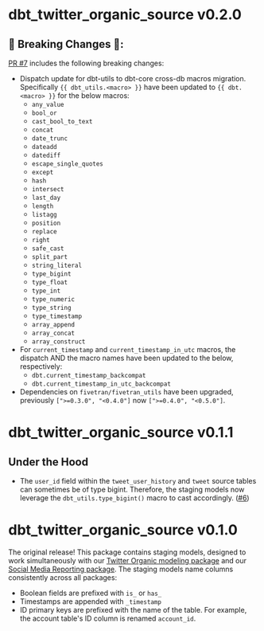 # dbt_twitter_organic_source v0.2.0

## 🚨 Breaking Changes 🚨:
[PR #7](https://github.com/fivetran/dbt_twitter_organic_source/pull/7/) includes the following breaking changes:
- Dispatch update for dbt-utils to dbt-core cross-db macros migration. Specifically `{{ dbt_utils.<macro> }}` have been updated to `{{ dbt.<macro> }}` for the below macros:
    - `any_value`
    - `bool_or`
    - `cast_bool_to_text`
    - `concat`
    - `date_trunc`
    - `dateadd`
    - `datediff`
    - `escape_single_quotes`
    - `except`
    - `hash`
    - `intersect`
    - `last_day`
    - `length`
    - `listagg`
    - `position`
    - `replace`
    - `right`
    - `safe_cast`
    - `split_part`
    - `string_literal`
    - `type_bigint`
    - `type_float`
    - `type_int`
    - `type_numeric`
    - `type_string`
    - `type_timestamp`
    - `array_append`
    - `array_concat`
    - `array_construct`
- For `current_timestamp` and `current_timestamp_in_utc` macros, the dispatch AND the macro names have been updated to the below, respectively:
    - `dbt.current_timestamp_backcompat`
    - `dbt.current_timestamp_in_utc_backcompat`
- Dependencies on `fivetran/fivetran_utils` have been upgraded, previously `[">=0.3.0", "<0.4.0"]` now `[">=0.4.0", "<0.5.0"]`.

# dbt_twitter_organic_source v0.1.1
## Under the Hood
- The `user_id` field within the `tweet_user_history` and `tweet` source tables can sometimes be of type bigint. Therefore, the staging models now leverage the `dbt_utils.type_bigint()` macro to cast accordingly. ([#6](https://github.com/fivetran/dbt_twitter_organic_source/pull/6))
# dbt_twitter_organic_source v0.1.0

The original release! This package contains staging models, designed to work simultaneously with our [Twitter Organic modeling package](https://github.com/fivetran/dbt_twitter_organic) and our [Social Media Reporting package](https://github.com/fivetran/dbt_social_media_reporting). The staging models name columns consistently across all packages:
 * Boolean fields are prefixed with `is_` or `has_`
 * Timestamps are appended with `_timestamp`
 * ID primary keys are prefixed with the name of the table. For example, the account table's ID column is renamed `account_id`.